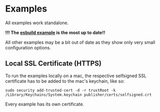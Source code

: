 # Examples

All examples work standalone.

**!!! The [esbuild example](esbuild) is the most up to date!!**

All other examples may be a bit out of date as they show only very small
configuration options.

## Local SSL Certificate (HTTPS)

To run the examples locally on a mac, the respective selfsigned SSL certificate has to be added to the mac's keychain, like so:

`sudo security add-trusted-cert -d -r trustRoot -k /Library/Keychains/System.keychain publisher/certs/selfsigned.crt`

Every example has its own certificate.
